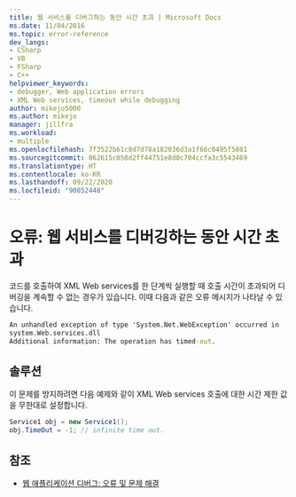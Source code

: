 ```yaml
---
title: 웹 서비스를 디버그하는 동안 시간 초과 | Microsoft Docs
ms.date: 11/04/2016
ms.topic: error-reference
dev_langs:
- CSharp
- VB
- FSharp
- C++
helpviewer_keywords:
- debugger, Web application errors
- XML Web services, timeout while debugging
author: mikejo5000
ms.author: mikejo
manager: jillfra
ms.workload:
- multiple
ms.openlocfilehash: 7f3522b61c8d7d78a182036d3a1f66c0495f5081
ms.sourcegitcommit: 062615c058d2ff44751e8d0c704ccfa3c5543469
ms.translationtype: HT
ms.contentlocale: ko-KR
ms.lasthandoff: 09/22/2020
ms.locfileid: "90852448"
---
```

# <a name="error-timeout-while-debugging-web-services"></a>오류: 웹 서비스를 디버깅하는 동안 시간 초과
코드를 호출하여 XML Web services를 한 단계씩 실행할 때 호출 시간이 초과되어 디버깅을 계속할 수 없는 경우가 있습니다. 이때 다음과 같은 오류 메시지가 나타날 수 있습니다.

```cmd
An unhandled exception of type 'System.Net.WebException' occurred in
system.Web.services.dll
Additional information: The operation has timed-out.
```

## <a name="solution"></a>솔루션
 이 문제를 방지하려면 다음 예제와 같이 XML Web services 호출에 대한 시간 제한 값을 무한대로 설정합니다.

```csharp
Service1 obj = new Service1();
obj.TimeOut = -1; // infinite time out.
```

## <a name="see-also"></a>참조
- [웹 애플리케이션 디버그: 오류 및 문제 해결](../debugger/debugging-web-applications-errors-and-troubleshooting.md)
